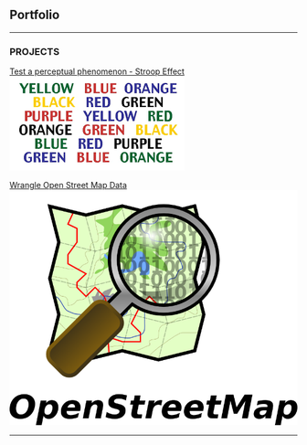 ## Portfolio

---

### PROJECTS

[Test a perceptual phenomenon - Stroop Effect](/Projects/perceptual_phenomenon_Stroop_Effect)
<img src="images/Projects/stroop/stroop.png?raw=true"/>

[Wrangle Open Street Map Data](/Projects/Wrangle_OpenStreetMap_Data)
<img src="images/Projects/osm_logo.png?raw=true"/>

---

